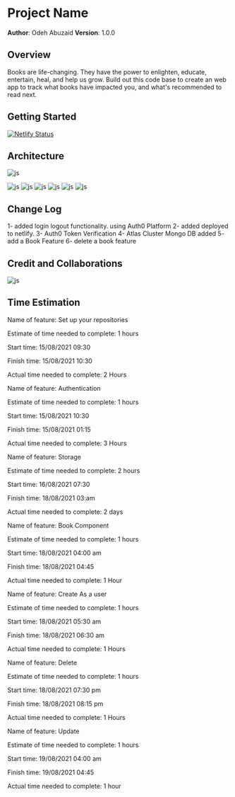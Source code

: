 # Project Name

**Author**: Odeh Abuzaid
**Version**: 1.0.0

## Overview

Books are life-changing. They have the power to enlighten, educate, entertain, heal, and help us grow. Build out this code base to create an web app to track what books have impacted you, and what's recommended to read next.

## Getting Started

[![Netlify Status](https://api.netlify.com/api/v1/badges/5e1051a3-474b-4213-9bd6-91154a861457/deploy-status)](https://canofbooks-d28.netlify.app/)

## Architecture
![js](https://badges.aleen42.com/src/javascript.svg)

![js](https://badges.aleen42.com/src/react.svg)   ![js](https://badges.aleen42.com/src/github.svg)   ![js](https://badges.aleen42.com/src/idea.svg)   ![js](https://badges.aleen42.com/src/visual_studio_code.svg)   ![js](https://badges.aleen42.com/src/router.svg)   ![js](https://badges.aleen42.com/src/eslint.svg)

## Change Log

1- added login logout functionality. using Auth0 Platform
2- added deployed to netlify.
3- Auth0 Token Verification
4- Atlas Cluster Mongo DB added
5- add a Book Feature
6- delete a book feature


## Credit and Collaborations

![js](https://badges.aleen42.com/src/soundcloud.svg)

## Time Estimation

Name of feature: Set up your repositories

Estimate of time needed to complete: 1 hours 

Start time: 15/08/2021   09:30 

Finish time: 15/08/2021   10:30 

Actual time needed to complete: 2 Hours


Name of feature: Authentication

Estimate of time needed to complete: 1 hours 

Start time: 15/08/2021   10:30 

Finish time: 15/08/2021   01:15 

Actual time needed to complete: 3 Hours



Name of feature: Storage

Estimate of time needed to complete: 2 hours 

Start time: 16/08/2021   07:30 

Finish time: 18/08/2021   03:am 

Actual time needed to complete: 2 days


Name of feature: Book Component

Estimate of time needed to complete: 1 hours 

Start time: 18/08/2021   04:00 am

Finish time: 18/08/2021   04:45 

Actual time needed to complete: 1 Hour


Name of feature: Create As a user

Estimate of time needed to complete: 1 hours 

Start time: 18/08/2021   05:30 am

Finish time: 18/08/2021   06:30 am

Actual time needed to complete: 1 Hours


Name of feature: Delete

Estimate of time needed to complete: 1 hours 

Start time: 18/08/2021   07:30 pm

Finish time: 18/08/2021   08:15 pm

Actual time needed to complete: 1 Hours


Name of feature: Update

Estimate of time needed to complete: 1 hours 

Start time: 19/08/2021   04:00 am 

Finish time: 19/08/2021   04:45 

Actual time needed to complete: 1 hour